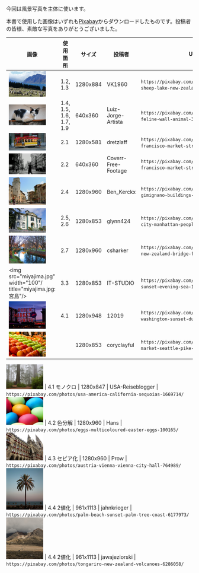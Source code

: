 今回は風景写真を主体に使います。

本書で使用した画像はいずれも[Pixabay](https://pixabay.com/photos/mountains-sheep-lake-new-zealand-5487160/ "LINK")からダウンロードしたものです。投稿者の皆様、素敵な写真をありがとうございました。


画像 | 使用箇所 | サイズ | 投稿者 | URL
---|---|---|---|---
<img src="sheep.jpg" width="100" title="sheep.jpg: Sheep, New Zealand"/> | 1.2, 1.3 | 1280x884 | VK1960 | `https://pixabay.com/photos/mountains-sheep-lake-new-zealand-5487160/`
<img src="cat.png" width="100" title="cat.mp4: ぶちねこ, MP4"/> | 1.4, 1.5, 1.6, 1.7, 1.9 | 640x360 | Luiz-Jorge-Artista | `https://pixabay.com/videos/cat-gata-feline-wall-animal-3245/`
<img src="cable-car.jpg" width="100" title="cable-car.jpg: Cable car, SFO"/> | 2.1 | 1280x581 | dretzlaff | `https://pixabay.com/photos/san-francisco-market-street-2369581/`
<img src="ny.png" width="100" title="ny.mp4: NY, NY"/> | 2.2 | 640x360 | Coverr-Free-Footage | `https://pixabay.com/photos/san-francisco-market-street-2369581/`
<img src="san-gimignano.jpg" width="100" title="san-gimignano.jpg: San Gimignano"/> | 2.4 | 1280x960 | Ben_Kerckx | `https://pixabay.com/photos/san-gimignano-buildings-architecture-228455/`
<img src="bodega-bay.jpg" width="100" title="bodega-bay.jpg: Bodega Bay"/> | 2.5, 2.6 | 1280x853 |  glynn424 | `https://pixabay.com/videos/new-york-city-manhattan-people-cars-1044/`
<img src="avon-river.jpg" width="100" title="avon-river.jpg: Avon River, Christchurch"/> | 2.7 | 1280x960 |  csharker | `https://pixabay.com/photos/christchurch-new-zealand-bridge-fall-170557/`
<img src="miyajima.jpg" width="100"/ title="miyajima.jpg: 宮島"/> | 3.3 |  1280x853 | IT-STUDIO | `https://pixabay.com/photos/shrine-torii-sunset-evening-sea-1030442/`
<img src="pike-street.jpg" width="100" title="pike-street.jpg: Pike Street Market"/> | 4.1 | 1280x948 | 12019 | `https://pixabay.com/photos/seattle-washington-sunset-dusk-1619505/`
<img src="pike-st-market.jpg" width="100" title="pike-st-market.jpg: Pike Street Market, Inside"/> | | 1280x853 | coryclayful | `https://pixabay.com/photos/apples-market-seattle-pike-place-3690021/`




<img src="redwood.jpg" width="100" title="redwood.jpg: Redwood, CA"/> | 4.1 モノクロ | 1280x847 | USA-Reiseblogger | `https://pixabay.com/photos/usa-america-california-sequoias-1669714/`
<img src="easter-eggs.jpg" width="100" title="easter-gggs.jpg: 多色な卵"/> | 4.2 色分解 | 1280x960 | Hans | `https://pixabay.com/photos/eggs-multicoloured-easter-eggs-100165/`
<img src="wiener-rathaus.jpg" width="100" title="wiener-rathaus.jpg: ウィーン市庁舎"/> | 4.3 セピア化 | 1280x960 | Prow | `https://pixabay.com/photos/austria-vienna-vienna-city-hall-764989/`
<img src="palm-majorca.jpg" width="100" title="palm-majorca.jpg: マヨルカのやし 961x1280"/> | 4.4 2値化 | 961x1113 | jahnkrieger | `https://pixabay.com/photos/palm-beach-sunset-palm-tree-coast-6177973/`
<img src="tongariro.jpg" width="100" title="tongariro.jpg: トンガリロ 1920x1281"/> | 4.4 2値化 | 961x1113 | jawajeziorski | `https://pixabay.com/photos/tongariro-new-zealand-volcanoes-6286058/`

